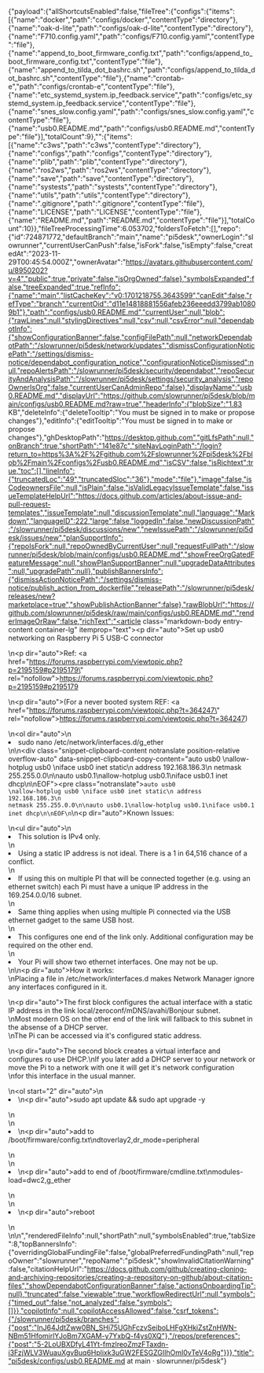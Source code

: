 {"payload":{"allShortcutsEnabled":false,"fileTree":{"configs":{"items":[{"name":"docker","path":"configs/docker","contentType":"directory"},{"name":"oak-d-lite","path":"configs/oak-d-lite","contentType":"directory"},{"name":"F710.config.yaml","path":"configs/F710.config.yaml","contentType":"file"},{"name":"append_to_boot_firmware_config.txt","path":"configs/append_to_boot_firmware_config.txt","contentType":"file"},{"name":"append_to_tilda_dot_bashrc.sh","path":"configs/append_to_tilda_dot_bashrc.sh","contentType":"file"},{"name":"crontab-e","path":"configs/crontab-e","contentType":"file"},{"name":"etc_systemd_system.ip_feedback.service","path":"configs/etc_systemd_system.ip_feedback.service","contentType":"file"},{"name":"snes_slow.config.yaml","path":"configs/snes_slow.config.yaml","contentType":"file"},{"name":"usb0.README.md","path":"configs/usb0.README.md","contentType":"file"}],"totalCount":9},"":{"items":[{"name":"c3ws","path":"c3ws","contentType":"directory"},{"name":"configs","path":"configs","contentType":"directory"},{"name":"plib","path":"plib","contentType":"directory"},{"name":"ros2ws","path":"ros2ws","contentType":"directory"},{"name":"save","path":"save","contentType":"directory"},{"name":"systests","path":"systests","contentType":"directory"},{"name":"utils","path":"utils","contentType":"directory"},{"name":".gitignore","path":".gitignore","contentType":"file"},{"name":"LICENSE","path":"LICENSE","contentType":"file"},{"name":"README.md","path":"README.md","contentType":"file"}],"totalCount":10}},"fileTreeProcessingTime":6.053702,"foldersToFetch":[],"repo":{"id":724871772,"defaultBranch":"main","name":"pi5desk","ownerLogin":"slowrunner","currentUserCanPush":false,"isFork":false,"isEmpty":false,"createdAt":"2023-11-29T00:45:54.000Z","ownerAvatar":"https://avatars.githubusercontent.com/u/8950202?v=4","public":true,"private":false,"isOrgOwned":false},"symbolsExpanded":false,"treeExpanded":true,"refInfo":{"name":"main","listCacheKey":"v0:1701218755.3643599","canEdit":false,"refType":"branch","currentOid":"d11e14818881556afeb236eeedd3799ab10809b1"},"path":"configs/usb0.README.md","currentUser":null,"blob":{"rawLines":null,"stylingDirectives":null,"csv":null,"csvError":null,"dependabotInfo":{"showConfigurationBanner":false,"configFilePath":null,"networkDependabotPath":"/slowrunner/pi5desk/network/updates","dismissConfigurationNoticePath":"/settings/dismiss-notice/dependabot_configuration_notice","configurationNoticeDismissed":null,"repoAlertsPath":"/slowrunner/pi5desk/security/dependabot","repoSecurityAndAnalysisPath":"/slowrunner/pi5desk/settings/security_analysis","repoOwnerIsOrg":false,"currentUserCanAdminRepo":false},"displayName":"usb0.README.md","displayUrl":"https://github.com/slowrunner/pi5desk/blob/main/configs/usb0.README.md?raw=true","headerInfo":{"blobSize":"1.83 KB","deleteInfo":{"deleteTooltip":"You must be signed in to make or propose changes"},"editInfo":{"editTooltip":"You must be signed in to make or propose changes"},"ghDesktopPath":"https://desktop.github.com","gitLfsPath":null,"onBranch":true,"shortPath":"141e87c","siteNavLoginPath":"/login?return_to=https%3A%2F%2Fgithub.com%2Fslowrunner%2Fpi5desk%2Fblob%2Fmain%2Fconfigs%2Fusb0.README.md","isCSV":false,"isRichtext":true,"toc":[],"lineInfo":{"truncatedLoc":"49","truncatedSloc":"36"},"mode":"file"},"image":false,"isCodeownersFile":null,"isPlain":false,"isValidLegacyIssueTemplate":false,"issueTemplateHelpUrl":"https://docs.github.com/articles/about-issue-and-pull-request-templates","issueTemplate":null,"discussionTemplate":null,"language":"Markdown","languageID":222,"large":false,"loggedIn":false,"newDiscussionPath":"/slowrunner/pi5desk/discussions/new","newIssuePath":"/slowrunner/pi5desk/issues/new","planSupportInfo":{"repoIsFork":null,"repoOwnedByCurrentUser":null,"requestFullPath":"/slowrunner/pi5desk/blob/main/configs/usb0.README.md","showFreeOrgGatedFeatureMessage":null,"showPlanSupportBanner":null,"upgradeDataAttributes":null,"upgradePath":null},"publishBannersInfo":{"dismissActionNoticePath":"/settings/dismiss-notice/publish_action_from_dockerfile","releasePath":"/slowrunner/pi5desk/releases/new?marketplace=true","showPublishActionBanner":false},"rawBlobUrl":"https://github.com/slowrunner/pi5desk/raw/main/configs/usb0.README.md","renderImageOrRaw":false,"richText":"<article class=\"markdown-body entry-content container-lg\" itemprop=\"text\"><p dir=\"auto\">Set up usb0 networking on Raspberry Pi 5 USB-C connector</p>\n<p dir=\"auto\">Ref: <a href=\"https://forums.raspberrypi.com/viewtopic.php?p=2195159#p2195179\" rel=\"nofollow\">https://forums.raspberrypi.com/viewtopic.php?p=2195159#p2195179</a></p>\n<p dir=\"auto\">(For a never booted system REF: <a href=\"https://forums.raspberrypi.com/viewtopic.php?t=364247\" rel=\"nofollow\">https://forums.raspberrypi.com/viewtopic.php?t=364247</a>)</p>\n<ol dir=\"auto\">\n<li>sudo nano /etc/network/interfaces.d/g_ether</li>\n</ol>\n<div class=\"snippet-clipboard-content notranslate position-relative overflow-auto\" data-snippet-clipboard-copy-content=\"auto usb0 \nallow-hotplug usb0 \niface usb0 inet static\n        address 192.168.186.3\n        netmask 255.255.0.0\n\nauto usb0.1\nallow-hotplug usb0.1\niface usb0.1 inet dhcp\n\nEOF\"><pre class=\"notranslate\"><code>auto usb0 \nallow-hotplug usb0 \niface usb0 inet static\n        address 192.168.186.3\n        netmask 255.255.0.0\n\nauto usb0.1\nallow-hotplug usb0.1\niface usb0.1 inet dhcp\n\nEOF\n</code></pre></div>\n<p dir=\"auto\">Known Issues:</p>\n<ul dir=\"auto\">\n<li>This solution is IPv4 only.</li>\n<li>Using a static IP address is not ideal. There is a 1 in 64,516 chance of a conflict.</li>\n<li>If using this on multiple PI that will be connected together (e.g. using an ethernet switch) each Pi must have a unique IP address in the 169.254.0.0/16 subnet.</li>\n<li>Same thing applies when using multiple Pi connected via the USB ethernet gadget to the same USB host.</li>\n<li>This configures one end of the link only. Additional configuration may be required on the other end.</li>\n<li>Your Pi will show two ethernet interfaces. One may not be up.</li>\n</ul>\n<p dir=\"auto\">How it works:<br>\nPlacing a file in /etc/network/interfaces.d makes Network Manager ignore any interfaces configured in it.</p>\n<p dir=\"auto\">The first block configures the actual interface with a static IP address in the link local/zeroconf/mDNS/avahi/Bonjour subnet.<br>\nMost modern OS on the other end of the link will fallback to this subnet in the absense of a DHCP server.<br>\nThe Pi can be accessed via it's configured static address.</p>\n<p dir=\"auto\">The second block creates a virtual interface and configures ro use DHCP.\nIf you later add a DHCP server to your network or move the Pi to a network with one it will get it's network configuration<br>\nfor this interface in the usual manner.</p>\n<ol start=\"2\" dir=\"auto\">\n<li>\n<p dir=\"auto\">sudo apt update &amp;&amp; sudo apt upgrade -y</p>\n</li>\n<li>\n<p dir=\"auto\">add to /boot/firmware/config.txt\ndtoverlay2,dr_mode=peripheral</p>\n</li>\n<li>\n<p dir=\"auto\">add to end of /boot/firmware/cmdline.txt\nmodules-load=dwc2,g_ether</p>\n</li>\n<li>\n<p dir=\"auto\">reboot</p>\n</li>\n</ol>\n</article>","renderedFileInfo":null,"shortPath":null,"symbolsEnabled":true,"tabSize":8,"topBannersInfo":{"overridingGlobalFundingFile":false,"globalPreferredFundingPath":null,"repoOwner":"slowrunner","repoName":"pi5desk","showInvalidCitationWarning":false,"citationHelpUrl":"https://docs.github.com/github/creating-cloning-and-archiving-repositories/creating-a-repository-on-github/about-citation-files","showDependabotConfigurationBanner":false,"actionsOnboardingTip":null},"truncated":false,"viewable":true,"workflowRedirectUrl":null,"symbols":{"timed_out":false,"not_analyzed":false,"symbols":[]}},"copilotInfo":null,"copilotAccessAllowed":false,"csrf_tokens":{"/slowrunner/pi5desk/branches":{"post":"InJ64JdtZww0BN_SHi75UGhFczvSeiboLHFgXHkiZstZnHWN-NBm51HfomirlYJoBm7XGAM-y7YxbQ-f4ys0XQ"},"/repos/preferences":{"post":"5-2LoUBXDfyL41Yt-fmzlreoZmzFTaxdn-i3FzjWLV3WuauXgvBuq6Hplixk3uGW2FESGZGIlhOmI0vTeV4oRg"}}},"title":"pi5desk/configs/usb0.README.md at main · slowrunner/pi5desk"}